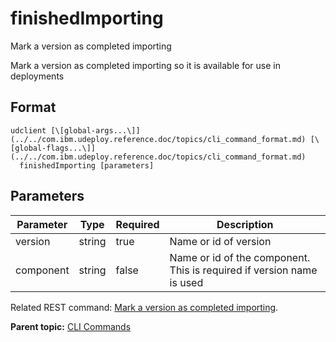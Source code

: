 # finishedImporting

Mark a version as completed importing

Mark a version as completed importing so it is available for use in deployments

## Format

```
udclient [\[global-args...\]](../../com.ibm.udeploy.reference.doc/topics/cli_command_format.md) [\[global-flags...\]](../../com.ibm.udeploy.reference.doc/topics/cli_command_format.md)
  finishedImporting [parameters]
```

## Parameters

|Parameter|Type|Required|Description|
|---------|----|--------|-----------|
|version|string|true|Name or id of version|
|component|string|false|Name or id of the component. This is required if version name is used|

Related REST command: [Mark a version as completed importing](rest_cli_version_finishedimporting_post.md).

**Parent topic:** [CLI Commands](../../com.ibm.udeploy.reference.doc/topics/cli_commands.md)

